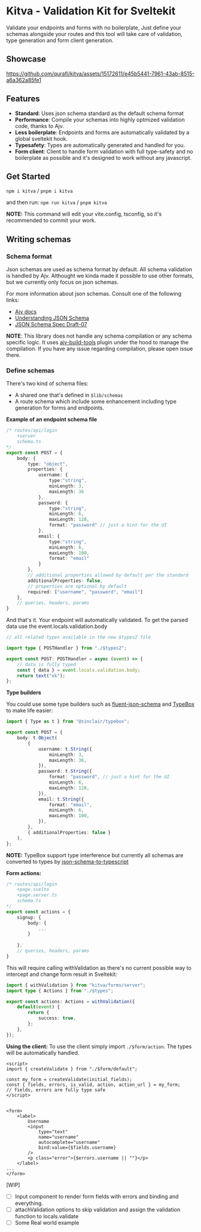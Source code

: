 # Kitva - Validation Kit for Sveltekit

Validate your endpoints and forms with no boilerplate, Just define your schemas alongside your routes and this tool will take care of validation, type generation and form client generation.

## Showcase

<https://github.com/qurafi/kitva/assets/15172611/e45b5441-7961-43ab-8515-a6a362a85fe1>

## Features

* **Standard**: Uses json schema standard as the default schema format
* **Performance**: Compile your schemas into highly optmized validation code, thanks to Ajv.
* **Less boilerplate**: Endpoints and forms are automatically validated by a global sveltekit hook.
* **Typesafety**: Types are automatically generated and handled for you.
* **Form client**: Client to handle form validation with full type-safety and no boilerplate as possible and it's designed to work without any javascript.

## Get Started

`npm i kitva` / `pnpm i kitva`

and then run:
`npm run kitva` / `pnpm kitva`

**NOTE:** This command will edit your vite.config, tsconfig, so it's recommended to commit your work.

## Writing schemas

### Schema format

Json schemas are used as schema format by default. All schema validation is handled by Ajv. Althought we kinda made it possible to use other formats, but we currently only focus on json schemas.

For more information about json schemas. Consult one of the following links:

* [Ajv docs](https://ajv.js.org/json-schema.html)
* [Understanding JSON Schema](https://json-schema.org/understanding-json-schema/)
* [JSON Schema Spec Draft-07](https://datatracker.ietf.org/doc/html/draft-handrews-json-schema-validation-00)

**NOTE**: This library does not handle any schema compilation or any schema specific logic. It uses [ajv-build-tools](https://github.com/qurafi/ajv-tools) plugin under the hood to manage the compilation. If you have any issue regarding compilation, please open issue there.

### Define schemas

There's two kind of schema files:

* A shared one that's defined in `$lib/schemas`
* A route schema which include some enhancement including type generation for forms and endpoints.

**Example of an endpoint schema file**

```typescript
/* routes/api/login
    +server
    schema.ts
*/
export const POST = {
    body: {
        type: "object",
        properties: {
            username: {
                type:"string",
                minLength: 3,
                maxLength: 36
            },
            password: {
                type:"string",
                minLength: 6,
                maxLength: 128,
                format: "password" // just a hint for the UI
            },
            email: {
                type:"string",
                minLength: 6,
                maxLength: 100,
                format: "email"
            }
        },
        // additional properties allowed by default per the standard
        additionalProperties: false,
        // properties are optional by default
        required: ["username", "password", "email"]
    },
    // queries, headers, params
}
```

And that's it. Your endpoint will automatically validated. To get the parsed data use the event.locals.validation.body

```typescript
// all related types available in the new $types2 file

import type { POSTHandler } from "./$types2";

export const POST: POSTHandler = async (event) => {
    // data is fully typed
    const { data } = event.locals.validation.body;
    return text("ok");
};
```

**Type builders**

You could use some type builders such as [fluent-json-schema](https://github.com/fastify/fluent-json-schema) and [TypeBox](https://github.com/sinclairzx81/typebox) to make life easier:

```typescript
import { Type as t } from "@sinclair/typebox";

export const POST = {
    body: t.Object(
        {
            username: t.String({
                minLength: 3,
                maxLength: 36,
            }),
            password: t.String({
                format: "password", // just a hint for the UI
                minLength: 6,
                maxLength: 128,
            }),
            email: t.String({
                format: "email",
                minLength: 6,
                maxLength: 100,
            }),
        },
        { additionalProperties: false }
    ),
};
```

**NOTE:** TypeBox support type interference but currently all schemas are converted to types by [json-schema-to-typescript](https://github.com/bcherny/json-schema-to-typescript)

**Form actions:**

```typescript
/* routes/api/login
    +page.svelte
    +page.server.ts
    schema.ts
*/
export const actions = {
    signup: {
        body: {
            ...
        }
        
    },
    // queries, headers, params
}
```

This will require calling withValidation as there's no current possible way to intercept and change form result in Sveltekit:

```typescript
import { withValidation } from "kitva/forms/server";
import type { Actions } from "./$types";

export const actions: Actions = withValidation({
    default(event) {
        return {
            success: true,
        };
    },
});
```

**Using the client:**
To use the client simply import `./$form/action`. The types will be automatically handled.

```svelte
<script>
import { createValidate } from "./$form/default";

const my_form = createValidate(initial_fields);
const { fields, errors, is_valid, action, action_url } = my_form;
// fields, errors are fully type safe
</script>


<form>
    <label>
        Username
        <input
            type="text"
            name="username"
            autocomplete="username"
            bind:value={$fields.username}
        />
        <p class="error">{$errors.username || ""}</p>
    </label>
...
</form>
```

[WIP]

* [ ] Input component to render form fields with errors and binding and everything.
* [ ] attachValidation options to skip validation and assign the validation function to locals.validate
* [ ] Some Real world example
